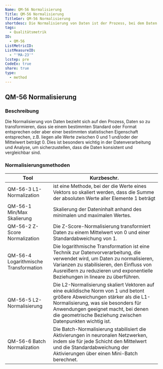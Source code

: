 ```yaml
---
Name: QM-56 Normalisierung
Title: QM-56 Normalisierung
TitleGer: QM-56 Normalisierung
shortdesc: Die Normalisierung von Daten ist der Prozess, bei dem Daten so transformiert werden, dass sie einem bestimmten Standard oder statistischen Eigenschaften entsprechen—wie Werte zwischen 0 und 1 oder einem Mittelwert von 0—um Konsistenz und Vergleichbarkeit in der Datenverarbeitung und -analyse sicherzustellen.
tags:
  - Qualitätsmetrik
ID:
  - QM-56
ListMetricID: 
ListMeasureID:
  - "'MA-23'"
lcstep: pre
CodeEx: true
share: true
type:
  - method
---
```

## QM-56 Normalisierung

### Beschreibung

Die Normalisierung von Daten bezieht sich auf den Prozess, Daten so zu transformieren, dass sie einem bestimmten Standard oder Format entsprechen oder aber einer bestimmten statistischen Eigenschaft entsprechen, z.B. liegen alle Werte zwischen 0 und 1 und/oder der Mittelwert beträgt 0. Dies ist besonders wichtig in der Datenverarbeitung und Analyse, um sicherzustellen, dass die Daten konsistent und vergleichbar sind. 

### Normalisierungsmethoden

| Tool                                  | Kurzbeschr.                                                                                                                                                                                                                                                          |
| ------------------------------------- | -------------------------------------------------------------------------------------------------------------------------------------------------------------------------------------------------------------------------------------------------------------------- |
| QM-56-3 L1-Normalization              | ist eine Methode, bei der die Werte eines Vektors so skaliert werden, dass die Summe der absoluten Werte aller Elemente 1 beträgt                                                                                                                                    |
| QM-56-1 Min/Max Skalierung            | Skalierung der Dateninhalt anhand des minimalen und maximalen Wertes.                                                                                                                                                                                                |
| QM-56-2 Z-Score Normalization         | Die Z-Score-Normalisierung transformiert Daten zu einem Mittelwert von 0 und einer Standardabweichung von 1.                                                                                                                                                         |
| QM-56-4 Logarithmische Transformation | Die logarithmische Transformation ist eine Technik zur Datenvorverarbeitung, die verwendet wird, um Daten zu normalisieren, Varianzen zu stabilisieren, den Einfluss von Ausreißern zu reduzieren und exponentielle Beziehungen in lineare zu überführen.            |
| QM-56-5 L2-Normalisierung             | Die L2-Normalisierung skaliert Vektoren auf eine euklidische Norm von 1 und betont größere Abweichungen stärker als die L1-Normalisierung, was sie besonders für Anwendungen geeignet macht, bei denen die geometrische Beziehung zwischen Datenpunkten wichtig ist. |
| QM-56-6 Batch Normalization           | Die Batch-Normalisierung stabilisiert die Aktivierungen in neuronalen Netzwerken, indem sie für jede Schicht den Mittelwert und die Standardabweichung der Aktivierungen über einen Mini-Batch berechnet.                                                            |

